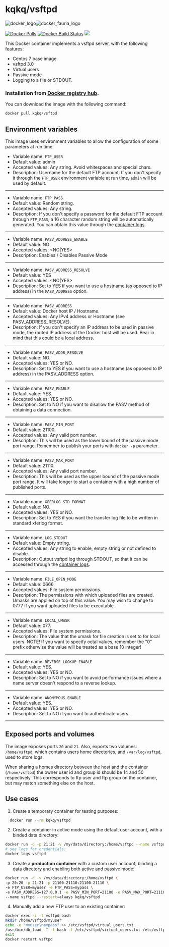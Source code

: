 # kqkq/vsftpd

![docker_logo](https://raw.githubusercontent.com/kqkq/docker-vsftpd/master/docker_139x115.png)![docker_fauria_logo](https://raw.githubusercontent.com/kqkq/docker-vsftpd/master/docker_fauria_161x115.png)

[![Docker Pulls](https://img.shields.io/docker/pulls/kqkq/vsftpd.svg?style=plastic)](https://hub.docker.com/r/kqkq/vsftpd/)
[![Docker Build Status](https://img.shields.io/docker/build/kqkq/vsftpd.svg?style=plastic)](https://hub.docker.com/r/kqkq/vsftpd/builds/)
[![](https://images.microbadger.com/badges/image/kqkq/vsftpd.svg)](https://microbadger.com/images/kqkq/vsftpd "kqkq/vsftpd")

This Docker container implements a vsftpd server, with the following features:

 * Centos 7 base image.
 * vsftpd 3.0
 * Virtual users
 * Passive mode
 * Logging to a file or STDOUT.

### Installation from [Docker registry hub](https://registry.hub.docker.com/r/kqkq/vsftpd/).

You can download the image with the following command:

```bash
docker pull kqkq/vsftpd
```

Environment variables
----

This image uses environment variables to allow the configuration of some parameters at run time:

* Variable name: `FTP_USER`
* Default value: admin
* Accepted values: Any string. Avoid whitespaces and special chars.
* Description: Username for the default FTP account. If you don't specify it through the `FTP_USER` environment variable at run time, `admin` will be used by default.

----

* Variable name: `FTP_PASS`
* Default value: Random string.
* Accepted values: Any string.
* Description: If you don't specify a password for the default FTP account through `FTP_PASS`, a 16 character random string will be automatically generated. You can obtain this value through the [container logs](https://docs.docker.com/engine/reference/commandline/container_logs/).

----

* Variable name: `PASV_ADDRESS_ENABLE`
* Default value: NO
* Accepted values: <NO|YES>
* Description: Enables / Disables Passive Mode

----

* Variable name: `PASV_ADDRESS_RESOLVE`
* Default value: YES
* Accepted values: <NO|YES>
* Description: Set to YES if you want to use a hostname (as opposed to IP address) in the `PASV_ADDRESS` option.

----

* Variable name: `PASV_ADDRESS`
* Default value: Docker host IP / Hostname.
* Accepted values: Any IPv4 address or Hostname (see PASV_ADDRESS_RESOLVE).
* Description: If you don't specify an IP address to be used in passive mode, the routed IP address of the Docker host will be used. Bear in mind that this could be a local address.

----

* Variable name: `PASV_ADDR_RESOLVE`
* Default value: NO.
* Accepted values: YES or NO.
* Description: Set to YES if you want to use a hostname (as opposed to IP address) in the PASV_ADDRESS option.

----

* Variable name: `PASV_ENABLE`
* Default value: YES.
* Accepted values: YES or NO.
* Description: Set to NO if you want to disallow the PASV method of obtaining a data connection.

----

* Variable name: `PASV_MIN_PORT`
* Default value: 21100.
* Accepted values: Any valid port number.
* Description: This will be used as the lower bound of the passive mode port range. Remember to publish your ports with `docker -p` parameter.

----

* Variable name: `PASV_MAX_PORT`
* Default value: 21110.
* Accepted values: Any valid port number.
* Description: This will be used as the upper bound of the passive mode port range. It will take longer to start a container with a high number of published ports.

----

* Variable name: `XFERLOG_STD_FORMAT`
* Default value: NO.
* Accepted values: YES or NO.
* Description: Set to YES if you want the transfer log file to be written in standard xferlog format.

----

* Variable name: `LOG_STDOUT`
* Default value: Empty string.
* Accepted values: Any string to enable, empty string or not defined to disable.
* Description: Output vsftpd log through STDOUT, so that it can be accessed through the [container logs](https://docs.docker.com/engine/reference/commandline/container_logs).

----

* Variable name: `FILE_OPEN_MODE`
* Default value: 0666.
* Accepted values: File system permissions.
* Description: The permissions with which uploaded files are created. Umasks are applied on top of this value. You may wish to change to 0777 if you want uploaded files to be executable.

----

* Variable name: `LOCAL_UMASK`
* Default value: 077.
* Accepted values: File system permissions.
* Description: The value that the umask for file creation is set to for local users. NOTE! If you want to specify octal values, remember the "0" prefix otherwise the value will be treated as a base 10 integer!

----

* Variable name: `REVERSE_LOOKUP_ENABLE`
* Default value: YES.
* Accepted values: YES or NO.
* Description: Set to NO if you want to avoid performance issues where a name server doesn't respond to a reverse lookup.

----

* Variable name: `ANONYMOUS_ENABLE`
* Default value: YES.
* Accepted values: YES or NO.
* Description: Set to NO if you want to authenticate users.

----

Exposed ports and volumes
----

The image exposes ports `20` and `21`. Also, exports two volumes: `/home/vsftpd`, which contains users home directories, and `/var/log/vsftpd`, used to store logs.

When sharing a homes directory between the host and the container (`/home/vsftpd`) the owner user id and group id should be 14 and 50 respectively. This corresponds to ftp user and ftp group on the container, but may match something else on the host.

Use cases
----

1) Create a temporary container for testing purposes:

```bash
  docker run --rm kqkq/vsftpd
```

2) Create a container in active mode using the default user account, with a binded data directory:

```bash
docker run -d -p 21:21 -v /my/data/directory:/home/vsftpd --name vsftpd kqkq/vsftpd
# see logs for credentials:
docker logs vsftpd
```

3) Create a **production container** with a custom user account, binding a data directory and enabling both active and passive mode:

```bash
docker run -d -v /my/data/directory:/home/vsftpd \
-p 20:20 -p 21:21 -p 21100-21110:21100-21110 \
-e FTP_USER=myuser -e FTP_PASS=mypass \
-e PASV_ADDRESS=127.0.0.1 -e PASV_MIN_PORT=21100 -e PASV_MAX_PORT=21110 \
--name vsftpd --restart=always kqkq/vsftpd
```

4) Manually add a new FTP user to an existing container:
```bash
docker exec -i -t vsftpd bash
mkdir /home/vsftpd/myuser
echo -e "myuser\nmypass" >> /etc/vsftpd/virtual_users.txt
/usr/bin/db_load -T -t hash -f /etc/vsftpd/virtual_users.txt /etc/vsftpd/virtual_users.db
exit
docker restart vsftpd
```
